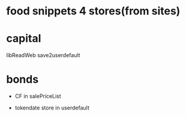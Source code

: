 # food snippets 4 stores(from sites) 
# capital 
libReadWeb save2userdefault
# bonds
- CF in salePriceList

- tokendate store in userdefault
